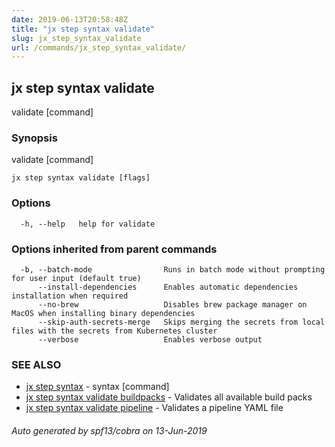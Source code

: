 ```yaml
---
date: 2019-06-13T20:58:48Z
title: "jx step syntax validate"
slug: jx_step_syntax_validate
url: /commands/jx_step_syntax_validate/
---
```

## jx step syntax validate

validate [command]

### Synopsis

validate [command]

```
jx step syntax validate [flags]
```

### Options

```
  -h, --help   help for validate
```

### Options inherited from parent commands

```
  -b, --batch-mode                Runs in batch mode without prompting for user input (default true)
      --install-dependencies      Enables automatic dependencies installation when required
      --no-brew                   Disables brew package manager on MacOS when installing binary dependencies
      --skip-auth-secrets-merge   Skips merging the secrets from local files with the secrets from Kubernetes cluster
      --verbose                   Enables verbose output
```

### SEE ALSO

* [jx step syntax](/commands/jx_step_syntax/)	 - syntax [command]
* [jx step syntax validate buildpacks](/commands/jx_step_syntax_validate_buildpacks/)	 - Validates all available build packs
* [jx step syntax validate pipeline](/commands/jx_step_syntax_validate_pipeline/)	 - Validates a pipeline YAML file

###### Auto generated by spf13/cobra on 13-Jun-2019
